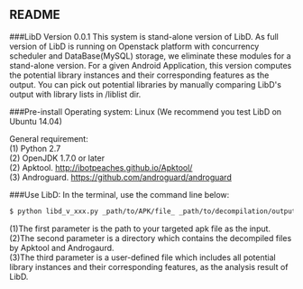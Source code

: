 README
------
###LibD Version 0.0.1
This system is stand-alone version of LibD. As full version of LibD is running on Openstack platform with concurrency scheduler and DataBase(MySQL) storage, we eliminate these modules for a stand-alone version. 
For a given Android Application, this version computes the potential library instances and their corresponding features as the output. You can pick out potential libraries by manually comparing LibD's output with library lists in /liblist dir.

###Pre-install
Operating system:
    Linux (We recommend you test LibD on Ubuntu 14.04)

General requirement:  
    (1) Python 2.7  
    (2) OpenJDK 1.7.0 or later  
    (2) Apktool. http://ibotpeaches.github.io/Apktool/  
    (3) Androguard. https://github.com/androguard/androguard  

###Use LibD:
In the terminal, use the command line below:  

```bash
$ python libd_v_xxx.py _path/to/APK/file_ _path/to/decompilation/output/dir_ _library/instances/list/file_
```

(1)The first parameter is the path to your targeted apk file as the input.  
(2)The second parameter is a directory which contains the decompiled files by Apktool and Androgaurd.   
(3)The third parameter is a user-defined file which includes all potential library instances and their corresponding features, as the analysis result of LibD.   
